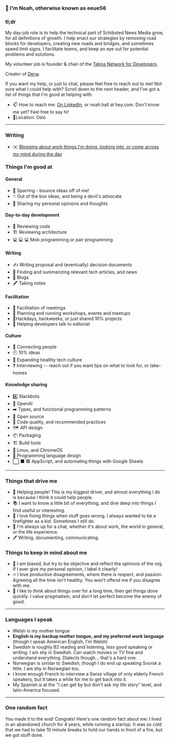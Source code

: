 ### 👋 I'm Noah, otherwise known as eeue56

### tl;dr

My day-job role is to help the technical part of Schibsted News Media grow, for all definitions of growth. I help enact our strategies by removing road blocks for developers, creating new roads and bridges, and sometimes speed limit signs. I facilitate teams, and keep an eye out for potential problems and solutions.

My volunteer job is founder & chair of the [Tekna Network for Developers](https://www.tekna.no/fag-og-nettverk/IKT/nettverk-for-utviklere/).

Creator of [Derw](https://www.derw-lang.com/).

If you want my help, or just to chat, please feel free to reach out to me! Not sure what I could help with? Scroll down to the next header, and I've got a list of things that I'm good at helping with.

- 📫 How to reach me: [On LinkedIn](https://www.linkedin.com/in/noah-h-1264371ab/), or noah.hall at hey.com. Don't know me yet? Feel free to say hi!
- 📍Location: Oslo

----

### Writing

- ✉️ [Blogging about work things I'm doing, looking into, or come across my mind during the day](https://thetechenabler.substack.com/)

### Things I'm good at

#### General
- 🤺 Sparring - bounce ideas off of me!
- 🃏 Out of the box ideas, and being a devil's advocate
- 💬 Sharing my personal opinions and thoughts

#### Day-to-day development

- 🔭 Reviewing code
- 🏗️ Reviewing architecture
- 💻 💻 💻 Mob programming or pair programming

#### Writing

- ✍️ Writing proposal and (eventually) decision documents
- 📰 Finding and summarizing relevant tech articles, and news
- 📘 Blogs
- 🖋️ Taking notes

#### Facilitation

- 🙌 Facilitation of meetings
- 👷 Planning and running workshops, events and meetups
- 🏃Hackdays, hackweeks, or just shared 10% projects
- 👥 Helping developers talk to editorial

#### Culture

- 🤝 Connecting people
- 🕙 10% ideas
- 🎌 Expanding healthy tech culture
- ❓ Interviewing -- reach out if you want tips on what to look for, or take-homes

#### Knowledge sharing

- #️⃣ Slackbots
- 🤖 OpenAI 
- ➡️ Types, and functional programming patterns
- 📖 Open source
- 🎨 Code quality, and recommended practices
- 🗺️ API design
- 📦 Packaging
- 🏗️ Build tools
- 🐧 Linux, and ChromeOS
- 🎌 Programming language design
- ⬜ ⬛ 🟩 AppScript, and automating things with Google Sheets

----

### Things that drive me

- 🤝 Helping people! This is my biggest driver, and almost everything I do is because I think it could help people.
- 📚 I want to know a little bit of everything, and dive deep into things I find useful or interesting.
- 🚒 I love fixing things when stuff goes wrong. I always wanted to be a firefighter as a kid. Sometimes I still do.
- 💬 I'm always up for a chat, whether it's about work, the world in general, or the life experience.
- 🖊️ Writing, documenting, communicating.

### Things to keep in mind about me

- 🧠 I am biased, but try to be objective and reflect the opinions of the org. If I ever give my personal opinion, I label it clearly!
- 🔥 I love productive disagreements, where there is respect, and passion. Agreeing all the time isn't healthy. You won't offend me if you disagree with me.
- 🤔 I like to think about things over for a long time, then get things done quickly. I value pragmatism, and don't let perfect become the enemy of good. 

----

### Languages I speak

- Welsh is my mother tongue
- **English is my backup mother tongue, and my preferred work language** (though I speak American English, I'm Welsh)
- Swedish is roughly B2 reading and listening, less good speaking or writing. I am shy in Swedish. Can watch movies or TV fine and understand everything. Dialects though... that's a hard one.
- Norwegian is similar to Swedish, though I do end up speaking Svorsk a little. I am shy in Norwegian too.
- I know enough French to interview a Swiss village of only elderly French speakers, but it takes a while for me to get back into it.
- My Spanish is at the "I can get by but don't ask my life story" level, and latin-America focused.

----

### One random fact

You made it to the end! Congrats! Here's one random fact about me: I lived in an abandoned church for 4 years, while running a startup. It was so cold that we had to take 10 minute breaks to hold our hands in front of a fire, but we got stuff done. 

<!--
**noah-hall/noah-hall** is a ✨ _special_ ✨ repository because its `README.md` (this file) appears on your GitHub profile.

Here are some ideas to get you started:

- 🔭 I’m currently working on ...
- 🌱 I’m currently learning ...
- 👯 I’m looking to collaborate on ...
- 🤔 I’m looking for help with ...
- 💬 Ask me about ...
- 📫 How to reach me: ...
- 😄 Pronouns: ...
- ⚡ Fun fact: ...
-->
